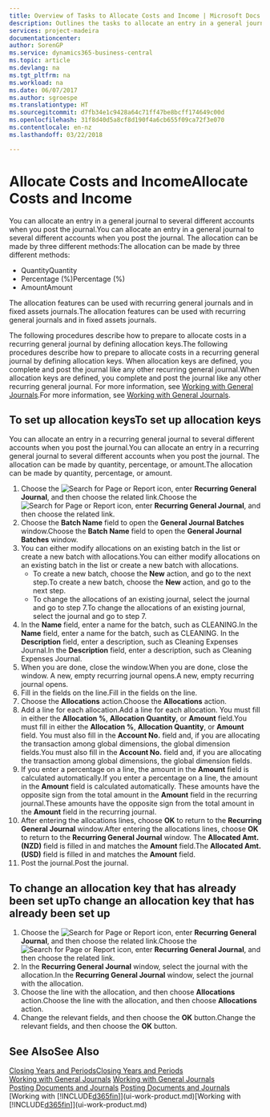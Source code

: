 ```yaml
---
title: Overview of Tasks to Allocate Costs and Income | Microsoft Docs
description: Outlines the tasks to allocate an entry in a general journal to several different accounts when you post the journal.
services: project-madeira
documentationcenter: 
author: SorenGP
ms.service: dynamics365-business-central
ms.topic: article
ms.devlang: na
ms.tgt_pltfrm: na
ms.workload: na
ms.date: 06/07/2017
ms.author: sgroespe
ms.translationtype: HT
ms.sourcegitcommit: d7fb34e1c9428a64c71ff47be8bcff174649c00d
ms.openlocfilehash: 31f8d40d5a8cf8d190f4a6cb655f09ca72f3e070
ms.contentlocale: en-nz
ms.lasthandoff: 03/22/2018

---
```

# <a name="allocate-costs-and-income"></a><span data-ttu-id="1723c-103">Allocate Costs and Income</span><span class="sxs-lookup"><span data-stu-id="1723c-103">Allocate Costs and Income</span></span>
<span data-ttu-id="1723c-104">You can allocate an entry in a general journal to several different accounts when you post the journal.</span><span class="sxs-lookup"><span data-stu-id="1723c-104">You can allocate an entry in a general journal to several different accounts when you post the journal.</span></span> <span data-ttu-id="1723c-105">The allocation can be made by three different methods:</span><span class="sxs-lookup"><span data-stu-id="1723c-105">The allocation can be made by three different methods:</span></span>

* <span data-ttu-id="1723c-106">Quantity</span><span class="sxs-lookup"><span data-stu-id="1723c-106">Quantity</span></span>
* <span data-ttu-id="1723c-107">Percentage (%)</span><span class="sxs-lookup"><span data-stu-id="1723c-107">Percentage (%)</span></span>
* <span data-ttu-id="1723c-108">Amount</span><span class="sxs-lookup"><span data-stu-id="1723c-108">Amount</span></span>

<span data-ttu-id="1723c-109">The allocation features can be used with recurring general journals and in fixed assets journals.</span><span class="sxs-lookup"><span data-stu-id="1723c-109">The allocation features can be used with recurring general journals and in fixed assets journals.</span></span>
<!--You can also distribute the cost or revenue of a line to an intercompany partner when you post a sales or purchase document. When you post the document, a line will be posted in your general journal, and a corresponding line will be created in the intercompany outbox.-->

<span data-ttu-id="1723c-110">The following procedures describe how to prepare to allocate costs in a recurring general journal by defining allocation keys.</span><span class="sxs-lookup"><span data-stu-id="1723c-110">The following procedures describe how to prepare to allocate costs in a recurring general journal by defining allocation keys.</span></span> <span data-ttu-id="1723c-111">When allocation keys are defined, you complete and post the journal like any other recurring general journal.</span><span class="sxs-lookup"><span data-stu-id="1723c-111">When allocation keys are defined, you complete and post the journal like any other recurring general journal.</span></span> <span data-ttu-id="1723c-112">For more information, see [Working with General Journals](ui-work-general-journals.md).</span><span class="sxs-lookup"><span data-stu-id="1723c-112">For more information, see [Working with General Journals](ui-work-general-journals.md).</span></span>

## <a name="to-set-up-allocation-keys"></a><span data-ttu-id="1723c-113">To set up allocation keys</span><span class="sxs-lookup"><span data-stu-id="1723c-113">To set up allocation keys</span></span>
<span data-ttu-id="1723c-114">You can allocate an entry in a recurring general journal to several different accounts when you post the journal.</span><span class="sxs-lookup"><span data-stu-id="1723c-114">You can allocate an entry in a recurring general journal to several different accounts when you post the journal.</span></span> <span data-ttu-id="1723c-115">The allocation can be made by quantity, percentage, or amount.</span><span class="sxs-lookup"><span data-stu-id="1723c-115">The allocation can be made by quantity, percentage, or amount.</span></span>
1. <span data-ttu-id="1723c-116">Choose the ![Search for Page or Report](media/ui-search/search_small.png "Search for Page or Report icon") icon, enter **Recurring General Journal**, and then choose the related link.</span><span class="sxs-lookup"><span data-stu-id="1723c-116">Choose the ![Search for Page or Report](media/ui-search/search_small.png "Search for Page or Report icon") icon, enter **Recurring General Journal**, and then choose the related link.</span></span>
2. <span data-ttu-id="1723c-117">Choose the **Batch Name** field to open the **General Journal Batches** window.</span><span class="sxs-lookup"><span data-stu-id="1723c-117">Choose the **Batch Name** field to open the **General Journal Batches** window.</span></span>
3. <span data-ttu-id="1723c-118">You can either modify allocations on an existing batch in the list or create a new batch with allocations.</span><span class="sxs-lookup"><span data-stu-id="1723c-118">You can either modify allocations on an existing batch in the list or create a new batch with allocations.</span></span>
   * <span data-ttu-id="1723c-119">To create a new batch, choose the **New** action, and go to the next step.</span><span class="sxs-lookup"><span data-stu-id="1723c-119">To create a new batch, choose the **New** action, and go to the next step.</span></span>
   * <span data-ttu-id="1723c-120">To change the allocations of an existing journal, select the journal and go to step 7.</span><span class="sxs-lookup"><span data-stu-id="1723c-120">To change the allocations of an existing journal, select the journal and go to step 7.</span></span>    
4. <span data-ttu-id="1723c-121">In the **Name** field, enter a name for the batch, such as CLEANING.</span><span class="sxs-lookup"><span data-stu-id="1723c-121">In the **Name** field, enter a name for the batch, such as CLEANING.</span></span> <span data-ttu-id="1723c-122">In the **Description** field, enter a description, such as Cleaning Expenses Journal.</span><span class="sxs-lookup"><span data-stu-id="1723c-122">In the **Description** field, enter a description, such as Cleaning Expenses Journal.</span></span>
5. <span data-ttu-id="1723c-123">When you are done, close the window.</span><span class="sxs-lookup"><span data-stu-id="1723c-123">When you are done, close the window.</span></span> <span data-ttu-id="1723c-124">A new, empty recurring journal opens.</span><span class="sxs-lookup"><span data-stu-id="1723c-124">A new, empty recurring journal opens.</span></span>
6. <span data-ttu-id="1723c-125">Fill in the fields on the line.</span><span class="sxs-lookup"><span data-stu-id="1723c-125">Fill in the fields on the line.</span></span>
7. <span data-ttu-id="1723c-126">Choose the **Allocations** action.</span><span class="sxs-lookup"><span data-stu-id="1723c-126">Choose the **Allocations** action.</span></span>
8. <span data-ttu-id="1723c-127">Add a line for each allocation.</span><span class="sxs-lookup"><span data-stu-id="1723c-127">Add a line for each allocation.</span></span> <span data-ttu-id="1723c-128">You must fill in either the **Allocation %**, **Allocation Quantity**, or **Amount** field.</span><span class="sxs-lookup"><span data-stu-id="1723c-128">You must fill in either the **Allocation %**, **Allocation Quantity**, or **Amount** field.</span></span> <span data-ttu-id="1723c-129">You must also fill in the **Account No.** field and, if you are allocating the transaction among global dimensions, the global dimension fields.</span><span class="sxs-lookup"><span data-stu-id="1723c-129">You must also fill in the **Account No.** field and, if you are allocating the transaction among global dimensions, the global dimension fields.</span></span>
9. <span data-ttu-id="1723c-130">If you enter a percentage on a line, the amount in the **Amount** field is calculated automatically.</span><span class="sxs-lookup"><span data-stu-id="1723c-130">If you enter a percentage on a line, the amount in the **Amount** field is calculated automatically.</span></span> <span data-ttu-id="1723c-131">These amounts have the opposite sign from the total amount in the **Amount** field in the recurring journal.</span><span class="sxs-lookup"><span data-stu-id="1723c-131">These amounts have the opposite sign from the total amount in the **Amount** field in the recurring journal.</span></span>
10. <span data-ttu-id="1723c-132">After entering the allocations lines, choose **OK** to return to the **Recurring General Journal** window.</span><span class="sxs-lookup"><span data-stu-id="1723c-132">After entering the allocations lines, choose **OK** to return to the **Recurring General Journal** window.</span></span> <span data-ttu-id="1723c-133">The **Allocated Amt. (NZD)** field is filled in and matches the **Amount** field.</span><span class="sxs-lookup"><span data-stu-id="1723c-133">The **Allocated Amt. (USD)** field is filled in and matches the **Amount** field.</span></span>
11. <span data-ttu-id="1723c-134">Post the journal.</span><span class="sxs-lookup"><span data-stu-id="1723c-134">Post the journal.</span></span>

## <a name="to-change-an-allocation-key-that-has-already-been-set-up"></a><span data-ttu-id="1723c-135">To change an allocation key that has already been set up</span><span class="sxs-lookup"><span data-stu-id="1723c-135">To change an allocation key that has already been set up</span></span>
1. <span data-ttu-id="1723c-136">Choose the ![Search for Page or Report](media/ui-search/search_small.png "Search for Page or Report icon") icon, enter **Recurring General Journal**, and then choose the related link.</span><span class="sxs-lookup"><span data-stu-id="1723c-136">Choose the ![Search for Page or Report](media/ui-search/search_small.png "Search for Page or Report icon") icon, enter **Recurring General Journal**, and then choose the related link.</span></span>
2. <span data-ttu-id="1723c-137">In the **Recurring General Journal** window, select the journal with the allocation.</span><span class="sxs-lookup"><span data-stu-id="1723c-137">In the **Recurring General Journal** window, select the journal with the allocation.</span></span>
3. <span data-ttu-id="1723c-138">Choose the line with the allocation, and then choose **Allocations** action.</span><span class="sxs-lookup"><span data-stu-id="1723c-138">Choose the line with the allocation, and then choose **Allocations** action.</span></span>
4. <span data-ttu-id="1723c-139">Change the relevant fields, and then choose the **OK** button.</span><span class="sxs-lookup"><span data-stu-id="1723c-139">Change the relevant fields, and then choose the **OK** button.</span></span>

## <a name="see-also"></a><span data-ttu-id="1723c-140">See Also</span><span class="sxs-lookup"><span data-stu-id="1723c-140">See Also</span></span>
[<span data-ttu-id="1723c-141">Closing Years and Periods</span><span class="sxs-lookup"><span data-stu-id="1723c-141">Closing Years and Periods</span></span>](year-close-years-periods.md)  
<span data-ttu-id="1723c-142">[Working with General Journals](ui-work-general-journals.md)  </span><span class="sxs-lookup"><span data-stu-id="1723c-142">[Working with General Journals](ui-work-general-journals.md)  </span></span>  
<span data-ttu-id="1723c-143">[Posting Documents and Journals](ui-post-documents-journals.md)  </span><span class="sxs-lookup"><span data-stu-id="1723c-143">[Posting Documents and Journals](ui-post-documents-journals.md)  </span></span>  
<span data-ttu-id="1723c-144">[Working with [!INCLUDE[d365fin](includes/d365fin_md.md)]](ui-work-product.md)</span><span class="sxs-lookup"><span data-stu-id="1723c-144">[Working with [!INCLUDE[d365fin](includes/d365fin_md.md)]](ui-work-product.md)</span></span>

